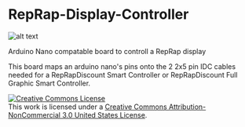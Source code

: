 # RepRap-Display-Controller

![alt text](/Images/Overview%20Render.PNG)

Arduino Nano compatable board to controll a RepRap display

This board maps an arduino nano's pins onto the 2 2x5 pin IDC cables needed for a RepRapDiscount Smart Controller or RepRapDiscount Full Graphic Smart Controller.

<a rel="license" href="http://creativecommons.org/licenses/by-nc/3.0/us/"><img alt="Creative Commons License" style="border-width:0" src="https://i.creativecommons.org/l/by-nc/3.0/us/88x31.png" /></a><br />This work is licensed under a <a rel="license" href="http://creativecommons.org/licenses/by-nc/3.0/us/">Creative Commons Attribution-NonCommercial 3.0 United States License</a>.
